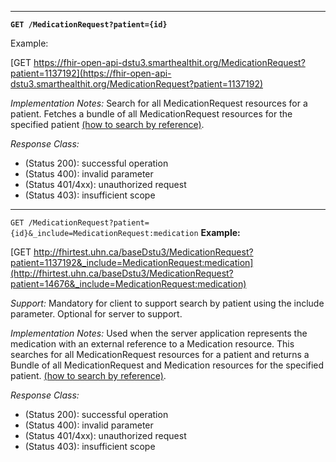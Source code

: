 
-----------

**`GET /MedicationRequest?patient={id}`**

Example:

[GET https://fhir-open-api-dstu3.smarthealthit.org/MedicationRequest?patient=1137192](https://fhir-open-api-dstu3.smarthealthit.org/MedicationRequest?patient=1137192)

*Implementation Notes:*  Search for all MedicationRequest resources for a patient. Fetches a bundle of all MedicationRequest resources for the specified patient  [(how to search by reference)].

*Response Class:*

-   (Status 200): successful operation
-   (Status 400): invalid parameter
-   (Status 401/4xx): unauthorized request
-   (Status 403): insufficient scope

-----------

`GET /MedicationRequest?patient={id}&_include=MedicationRequest:medication`
**Example:**

[GET http://fhirtest.uhn.ca/baseDstu3/MedicationRequest?patient=1137192&_include=MedicationRequest:medication](http://fhirtest.uhn.ca/baseDstu3/MedicationRequest?patient=14676&_include=MedicationRequest:medication)

*Support:* Mandatory for client to support search by patient using the include parameter.  Optional for server to support.

*Implementation Notes:*  Used when the server application represents the medication with an external reference to  a Medication resource. This searches for all MedicationRequest resources for a patient and returns a Bundle of all MedicationRequest and Medication resources for the specified patient.  [(how to search by reference)].

*Response Class:*

-   (Status 200): successful operation
-   (Status 400): invalid parameter
-   (Status 401/4xx): unauthorized request
-   (Status 403): insufficient scope

  [(how to search by reference)]: http://hl7.org/fhir/STU3/search.html#reference
  [(how to search by token)]: http://hl7.org/fhir/STU3/search.html#token
  [Composite Search Parameters]: http://hl7.org/fhir/search.html#combining
  [(how to search by date)]: http://hl7.org/fhir/STU3/search.html#date
